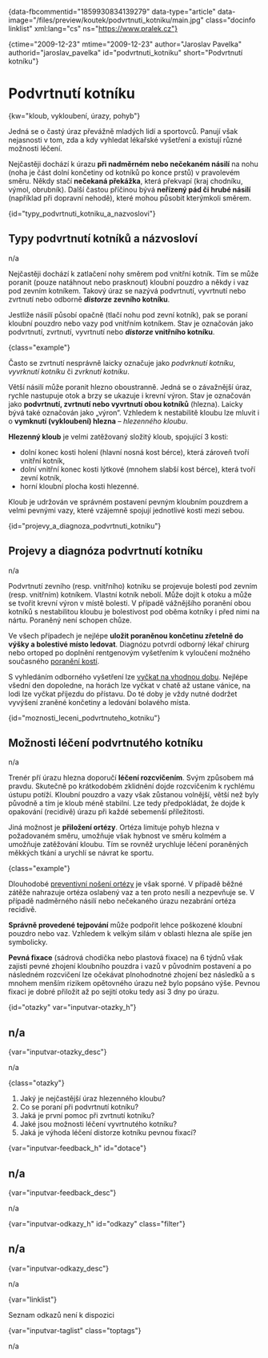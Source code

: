 
{data-fbcommentid="1859930834139279" data-type="article" data-image="/files/preview/koutek/podvrtnuti_kotniku/main.jpg" class="docinfo linklist" xml:lang="cs" ns="https://www.pralek.cz"}

{ctime="2009-12-23" mtime="2009-12-23" author="Jaroslav Pavelka" authorid="jaroslav\_pavelka" id="podvrtnuti\_kotniku" short="Podvrtnutí kotníku"}

# Podvrtnutí kotníku

<!-- generated attribute kw by user_udpatekw.sh on 2020-04-10, do not edit -->

{kw="kloub, vykloubení, úrazy, pohyb"}

Jedná se o častý úraz převážně mladých lidí a sportovců. Panují však nejasnosti v tom, zda a kdy vyhledat lékařské vyšetření a existují různé možnosti léčení.

Nejčastěji dochází k úrazu **při nadměrném nebo nečekaném násilí** na nohu (noha je část dolní končetiny od kotníků po konce prstů) v pravolevém směru. Někdy stačí **nečekaná překážka**, která překvapí (kraj chodníku, výmol, obrubník). Další častou příčinou bývá **neřízený pád či hrubé násilí** (například při dopravní nehodě), které mohou působit kterýmkoli směrem.

{id="typy\_podvrtnuti\_kotniku\_a\_nazvoslovi"}

## Typy podvrtnutí kotníků a názvosloví

n/a

Nejčastěji dochází k zatlačení nohy směrem pod vnitřní kotník. Tím se může poranit (pouze natáhnout nebo prasknout) kloubní pouzdro a někdy i vaz pod zevním kotníkem. Takový úraz se nazývá podvrtnutí, vyvrtnutí nebo zvrtnutí nebo odborně **_distorze_ zevního kotníku**.

Jestliže násilí působí opačně (tlačí nohu pod zevní kotník), pak se poraní kloubní pouzdro nebo vazy pod vnitřním kotníkem. Stav je označován jako podvrtnutí, zvrtnutí, vyvrtnutí nebo **_distorze_ vnitřního kotníku**.

{class="example"}

Často se zvrtnutí nesprávně laicky označuje jako _podvrknutí kotníku_, _vyvrknutí kotníku_ či _zvrknutí kotníku_.

Větší násilí může poranit hlezno oboustranně. Jedná se o závažnější úraz, rychle nastupuje otok a brzy se ukazuje i krevní výron. Stav je označován jako **podvrtnutí, zvrtnutí nebo vyvrtnutí obou kotníků** (hlezna). Laicky bývá také označován jako „výron“. Vzhledem k nestabilitě kloubu lze mluvit i o **vymknutí (vykloubení) hlezna** – _hlezenného kloubu_.

**Hlezenný kloub** je velmi zatěžovaný složitý kloub, spojující 3 kosti:

  * dolní konec kosti holení (hlavní nosná kost bérce), která zároveň tvoří vnitřní kotník,
  * dolní vnitřní konec kosti lýtkové (mnohem slabší kost bérce), která tvoří zevní kotník,
  * horní kloubní plocha kosti hlezenné.

Kloub je udržován ve správném postavení pevným kloubním pouzdrem a velmi pevnými vazy, které vzájemně spojují jednotlivé kosti mezi sebou.

{id="projevy\_a\_diagnoza\_podvrtnuti\_kotniku"}

## Projevy a diagnóza podvrtnutí kotníku

n/a

Podvrtnutí zevního (resp. vnitřního) kotníku se projevuje bolestí pod zevním (resp. vnitřním) kotníkem. Vlastní kotník nebolí. Může dojít k otoku a může se tvořit krevní výron v místě bolesti. V případě vážnějšího poranění obou kotníků s nestabilitou kloubu je bolestivost pod oběma kotníky i před nimi na nártu. Poraněný není schopen chůze.

Ve všech případech je nejlépe **uložit poraněnou končetinu zřetelně do výšky a bolestivé místo ledovat**. Diagnózu potvrdí odborný lékař chirurg nebo ortoped po doplnění rentgenovým vyšetřením k vyloučení možného současného [poranění kostí][1].

S vyhledáním odborného vyšetření lze [vyčkat na vhodnou dobu][2]. Nejlépe všední den dopoledne, na horách lze vyčkat v chatě až ustane vánice, na lodi lze vyčkat příjezdu do přístavu. Do té doby je vždy nutné dodržet vyvýšení zraněné končetiny a ledování bolavého místa.

{id="moznosti\_leceni\_podvrtnuteho_kotniku"}

## Možnosti léčení podvrtnutého kotníku

n/a

Trenér pří úrazu hlezna doporučí **léčení rozcvičením**. Svým způsobem má pravdu. Skutečně po krátkodobém zklidnění dojde rozcvičením k rychlému ústupu potíží. Kloubní pouzdro a vazy však zůstanou volnější, větší než byly původně a tím je kloub méně stabilní. Lze tedy předpokládat, že dojde k opakování (recidivě) úrazu při každé sebemenší příležitosti.

Jiná možnost je **přiložení ortézy**. Ortéza limituje pohyb hlezna v požadovaném směru, umožňuje však hybnost ve směru kolmém a umožňuje zatěžování kloubu. Tím se rovněž urychluje léčení poraněných měkkých tkání a urychlí se návrat ke sportu.

{class="example"}

Dlouhodobé [preventivní nošení ortézy][3] je však sporné. V případě běžné zátěže nahrazuje ortéza oslabený vaz a ten proto nesílí a nezpevňuje se. V případě nadměrného násilí nebo nečekaného úrazu nezabrání ortéza recidivě.

**Správně provedené tejpování** může podpořit lehce poškozené kloubní pouzdro nebo vaz. Vzhledem k velkým silám v oblasti hlezna ale spíše jen symbolicky.

**Pevná fixace** (sádrová chodička nebo plastová fixace) na 6 týdnů však zajistí pevné zhojení kloubního pouzdra i vazů v původním postavení a po následném rozcvičení lze očekávat plnohodnotné zhojení bez následků a s mnohem menším rizikem opětovného úrazu než bylo popsáno výše. Pevnou fixaci je dobré přiložit až po sejití otoku tedy asi 3 dny po úrazu.

{id="otazky" var="inputvar-otazky_h"}

## n/a

{var="inputvar-otazky_desc"}

n/a

{class="otazky"}

  1. Jaký je nejčastější úraz hlezenného kloubu?
  2. Co se poraní při podvrtnutí kotníku?
  3. Jaká je první pomoc při zvrtnutí kotníku?
  4. Jaké jsou možnosti léčení vyvrtnutého kotníku?
  5. Jaká je výhoda léčení distorze kotníku pevnou fixací?

{var="inputvar-feedback_h" id="dotace"}

## n/a

{var="inputvar-feedback_desc"}

n/a

{var="inputvar-odkazy_h" id="odkazy" class="filter"}

## n/a

{var="inputvar-odkazy_desc"}

n/a

{var="linklist"}

Seznam odkazů není k dispozici

{var="inputvar-taglist" class="toptags"}

n/a

 [1]: zlomeniny_kosti
 [2]: nalehavost_lekarskeho_vysetreni
 [3]: vhodna_obuv

